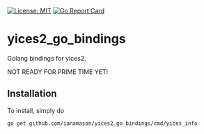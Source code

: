 [![License: MIT](https://img.shields.io/badge/License-MIT-yellow.svg)](https://opensource.org/licenses/MIT)
[![Go Report Card](https://goreportcard.com/badge/github.com/ianamason/yices2_go_bindings)](https://goreportcard.com/report/github.com/ianamason/yices2_go_bindings)

# yices2_go_bindings
Golang bindings for yices2.  

NOT READY FOR PRIME TIME YET!


## Installation

To install, simply do
```
go get github.com/ianamason/yices2_go_bindings/cmd/yices_info

```
